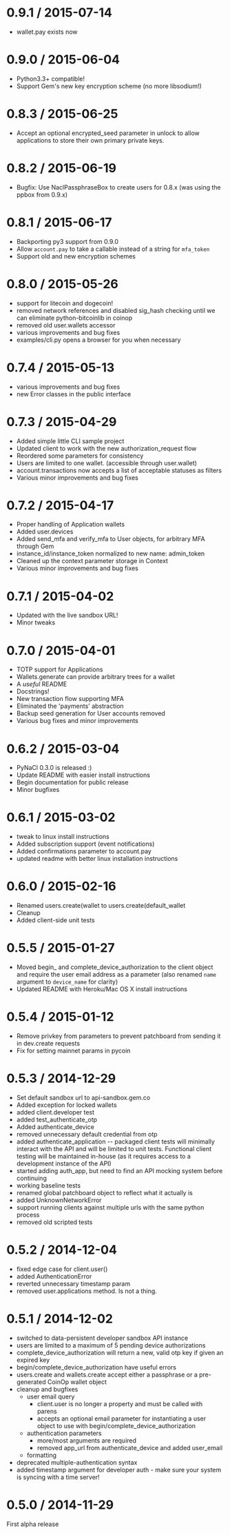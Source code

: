 0.9.1 / 2015-07-14
==================

  * wallet.pay exists now

0.9.0 / 2015-06-04
==================

  * Python3.3+ compatible!
  * Support Gem's new key encryption scheme (no more libsodium!)

0.8.3 / 2015-06-25
==================

  * Accept an optional encrypted_seed parameter in unlock to allow applications to store their own primary private keys.

0.8.2 / 2015-06-19
==================

  * Bugfix: Use NaclPassphraseBox to create users for 0.8.x (was using the ppbox from 0.9.x)

0.8.1 / 2015-06-17
==================

  * Backporting py3 support from 0.9.0
  * Allow `account.pay` to take a callable instead of a string for `mfa_token`
  * Support old and new encryption schemes

0.8.0 / 2015-05-26
==================

  * support for litecoin and dogecoin!
  * removed network references and disabled sig_hash checking until we can eliminate python-bitcoinlib in coinop
  * removed old user.wallets accessor
  * various improvements and bug fixes
  * examples/cli.py opens a browser for you when necessary

0.7.4 / 2015-05-13
==================

  * various improvements and bug fixes
  * new Error classes in the public interface

0.7.3 / 2015-04-29
==================

  * Added simple little CLI sample project
  * Updated client to work with the new authorization_request flow
  * Reordered some parameters for consistency
  * Users are limited to one wallet. (accessible through user.wallet)
  * account.transactions now accepts a list of acceptable statuses as filters
  * Various minor improvements and bug fixes


0.7.2 / 2015-04-17
==================

  * Proper handling of Application wallets
  * Added user.devices
  * Added send_mfa and verify_mfa to User objects, for arbitrary MFA through Gem
  * instance_id/instance_token normalized to new name: admin_token
  * Cleaned up the context parameter storage in Context
  * Various minor improvements and bug fixes

0.7.1 / 2015-04-02
==================

  * Updated with the live sandbox URL!
  * Minor tweaks

0.7.0 / 2015-04-01
==================

  * TOTP support for Applications
  * Wallets.generate can provide arbitrary trees for a wallet
  * A _useful_ README
  * Docstrings!
  * New transaction flow supporting MFA
  * Eliminated the 'payments' abstraction
  * Backup seed generation for User accounts removed
  * Various bug fixes and minor improvements

0.6.2 / 2015-03-04
==================

  *  PyNaCl 0.3.0 is released :)
  *  Update README with easier install instructions
  *  Begin documentation for public release
  *  Minor bugfixes

0.6.1 / 2015-03-02
==================

  *  tweak to linux install instructions
  *  Added subscription support (event notifications)
  *  Added confirmations parameter to account.pay
  *  updated readme with better linux installation instructions

0.6.0 / 2015-02-16
==================

  * Renamed users.create(wallet to users.create(default_wallet
  * Cleanup
  * Added client-side unit tests

0.5.5 / 2015-01-27
==================

  * Moved begin_ and complete_device_authorization to the client object and require the user email address as a parameter (also renamed `name` argument to `device_name` for clarity)
  * Updated README with Heroku/Mac OS X install instructions

0.5.4 / 2015-01-12
==================

  * Remove privkey from parameters to prevent patchboard from sending it in dev.create requests
  * Fix for setting mainnet params in pycoin

0.5.3 / 2014-12-29
==================

  * Set default sandbox url to api-sandbox.gem.co
  * Added exception for locked wallets
  * added client.developer test
  * added test_authenticate_otp
  * Added authenticate_device
  * removed unnecessary default credential from otp
  * added authenticate_application -- packaged client tests will minimally interact with the API and will be limited to unit tests. Functional client testing will be maintained in-house (as it requires access to a development instance of the API)
  * started adding auth_app, but need to find an API mocking system before continuing
  * working baseline tests
  * renamed global patchboard object to reflect what it actually is
  * added UnknownNetworkError
  * support running clients against multiple urls with the same python process
  * removed old scripted tests

0.5.2 / 2014-12-04
==================

  * fixed edge case for client.user()
  * added AuthenticationError
  * reverted unnecessary timestamp param
  * removed user.applications method. Is not a thing.

0.5.1 / 2014-12-02
==================

  * switched to data-persistent developer sandbox API instance
  * users are limited to a maximum of 5 pending device authorizations
  * complete_device_authorization will return a new, valid otp key if given an expired key
  * begin/complete_device_authorization have useful errors
  * users.create and wallets.create accept either a passphrase or a pre-generated CoinOp wallet object
  * cleanup and bugfixes
    * user email query
      * client.user is no longer a property and must be called with parens
      * accepts an optional email parameter for instantiating a user object to use with begin/complete_device_authorization
    * authentication parameters
      * more/most arguments are required
      * removed app_url from authenticate_device and added user_email
    * formatting
  * deprecated multiple-authentication syntax
  * added timestamp argument for developer auth - make sure your system is syncing with a time server!

0.5.0 / 2014-11-29
==================

  First alpha release
